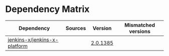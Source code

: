 # Dependency Matrix

Dependency | Sources | Version | Mismatched versions
---------- | ------- | ------- | -------------------
[jenkins-x/jenkins-x-platform](https://github.com/jenkins-x/jenkins-x-platform) |  | [2.0.1385](https://github.com/jenkins-x/jenkins-x-platform/releases/tag/v2.0.1385) | 
